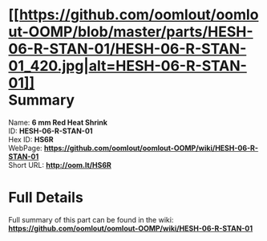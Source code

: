 
[[https://github.com/oomlout/oomlout-OOMP/blob/master/parts/HESH-06-R-STAN-01/HESH-06-R-STAN-01_420.jpg|alt=HESH-06-R-STAN-01]]     
Summary
=================
  
Name: __6 mm Red Heat Shrink__    
ID: __HESH-06-R-STAN-01__   
Hex ID: __HS6R__   
WebPage: __https://github.com/oomlout/oomlout-OOMP/wiki/HESH-06-R-STAN-01__   
Short URL: __http://oom.lt/HS6R__   

Full Details
==========================
Full summary of this part can be found in the wiki:   
__https://github.com/oomlout/oomlout-OOMP/wiki/HESH-06-R-STAN-01__    

